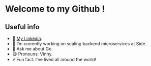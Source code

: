 <!--
**VincentBaron/VincentBaron** is a ✨ _special_ ✨ repository because its `README.md` (this file) appears on your GitHub profile.

Here are some ideas to get you started:

- 🔭 I’m currently working on ...
- 🌱 I’m currently learning ...
- 👯 I’m looking to collaborate on ...
- 🤔 I’m looking for help with ...
- 💬 Ask me about ...
- 📫 How to reach me: ...
- 😄 Pronouns: ...
- ⚡ Fun fact: ...
-->

# Welcome to my Github !

## Useful info

- :book: [My Linkedin](https://www.linkedin.com/in/vincent-baron-775335156/).
- 🔭 I’m currently working on scaling backend microservices at Side.
- 💬 Ask me about Go.
- 😄 Pronouns: Vinny.
- ⚡ Fun fact: I've lived all around the world!
